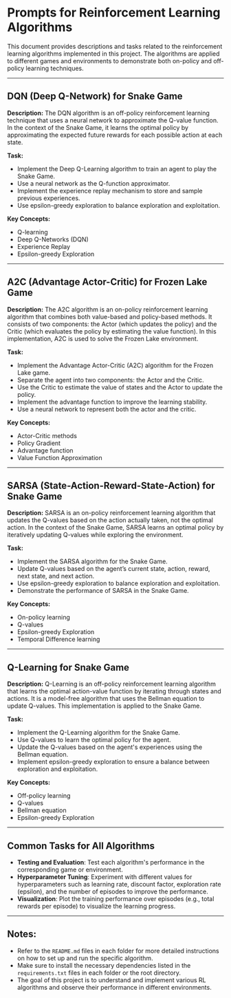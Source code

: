 # Prompts for Reinforcement Learning Algorithms

This document provides descriptions and tasks related to the reinforcement learning algorithms implemented in this project. The algorithms are applied to different games and environments to demonstrate both on-policy and off-policy learning techniques.

---

## DQN (Deep Q-Network) for Snake Game

**Description:**
The DQN algorithm is an off-policy reinforcement learning technique that uses a neural network to approximate the Q-value function. In the context of the Snake Game, it learns the optimal policy by approximating the expected future rewards for each possible action at each state.

**Task:**
- Implement the Deep Q-Learning algorithm to train an agent to play the Snake Game.
- Use a neural network as the Q-function approximator.
- Implement the experience replay mechanism to store and sample previous experiences.
- Use epsilon-greedy exploration to balance exploration and exploitation.

**Key Concepts:**
- Q-learning
- Deep Q-Networks (DQN)
- Experience Replay
- Epsilon-greedy Exploration

---

## A2C (Advantage Actor-Critic) for Frozen Lake Game

**Description:**
The A2C algorithm is an on-policy reinforcement learning algorithm that combines both value-based and policy-based methods. It consists of two components: the Actor (which updates the policy) and the Critic (which evaluates the policy by estimating the value function). In this implementation, A2C is used to solve the Frozen Lake environment.

**Task:**
- Implement the Advantage Actor-Critic (A2C) algorithm for the Frozen Lake game.
- Separate the agent into two components: the Actor and the Critic.
- Use the Critic to estimate the value of states and the Actor to update the policy.
- Implement the advantage function to improve the learning stability.
- Use a neural network to represent both the actor and the critic.

**Key Concepts:**
- Actor-Critic methods
- Policy Gradient
- Advantage function
- Value Function Approximation

---

## SARSA (State-Action-Reward-State-Action) for Snake Game

**Description:**
SARSA is an on-policy reinforcement learning algorithm that updates the Q-values based on the action actually taken, not the optimal action. In the context of the Snake Game, SARSA learns an optimal policy by iteratively updating Q-values while exploring the environment.

**Task:**
- Implement the SARSA algorithm for the Snake Game.
- Update Q-values based on the agent’s current state, action, reward, next state, and next action.
- Use epsilon-greedy exploration to balance exploration and exploitation.
- Demonstrate the performance of SARSA in the Snake Game.

**Key Concepts:**
- On-policy learning
- Q-values
- Epsilon-greedy Exploration
- Temporal Difference learning

---

## Q-Learning for Snake Game

**Description:**
Q-Learning is an off-policy reinforcement learning algorithm that learns the optimal action-value function by iterating through states and actions. It is a model-free algorithm that uses the Bellman equation to update Q-values. This implementation is applied to the Snake Game.

**Task:**
- Implement the Q-Learning algorithm for the Snake Game.
- Use Q-values to learn the optimal policy for the agent.
- Update the Q-values based on the agent's experiences using the Bellman equation.
- Implement epsilon-greedy exploration to ensure a balance between exploration and exploitation.

**Key Concepts:**
- Off-policy learning
- Q-values
- Bellman equation
- Epsilon-greedy Exploration

---

## Common Tasks for All Algorithms

- **Testing and Evaluation**: Test each algorithm's performance in the corresponding game or environment.
- **Hyperparameter Tuning**: Experiment with different values for hyperparameters such as learning rate, discount factor, exploration rate (epsilon), and the number of episodes to improve the performance.
- **Visualization**: Plot the training performance over episodes (e.g., total rewards per episode) to visualize the learning progress.


---

## Notes:
- Refer to the `README.md` files in each folder for more detailed instructions on how to set up and run the specific algorithm.
- Make sure to install the necessary dependencies listed in the `requirements.txt` files in each folder or the root directory.
- The goal of this project is to understand and implement various RL algorithms and observe their performance in different environments.
